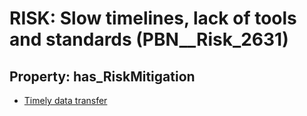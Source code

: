 # RISK: __Slow timelines, lack of tools and standards__ (PBN__Risk_2631)

## Property: has_RiskMitigation

* [Timely data transfer](PBN__Mitigation_568)

